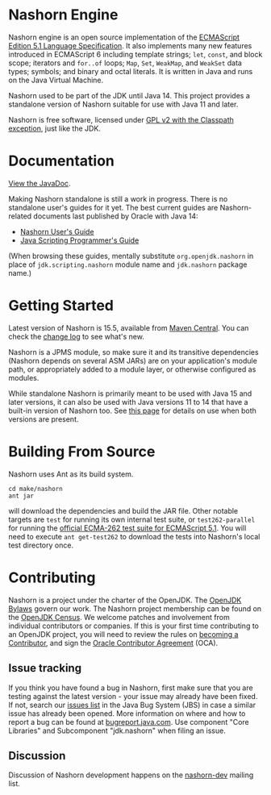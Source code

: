 Nashorn Engine
==============

Nashorn engine is an open source implementation of the
[ECMAScript Edition 5.1 Language Specification](https://es5.github.io).
It also implements many new features introduced in ECMAScript 6
including template strings; `let`, `const`, and block scope; iterators
and `for..of` loops; `Map`, `Set`, `WeakMap`, and `WeakSet` data types;
symbols; and binary and octal literals. It is written in Java and runs
on the Java Virtual Machine.

Nashorn used to be part of the JDK until Java 14. This project provides
a standalone version of Nashorn suitable for use with Java 11 and later.

Nashorn is free software, licensed under
[GPL v2 with the Classpath exception](https://github.com/openjdk/nashorn/blob/master/LICENSE),
just like the JDK.

Documentation
=============

[View the JavaDoc](https://www.javadoc.io/doc/org.openjdk.nashorn/nashorn-core).

Making Nashorn standalone is still a work in progress. There is no
standalone user's guides for it yet. The best current guides are
Nashorn-related documents last published by Oracle with Java 14:

  * [Nashorn User's Guide](https://docs.oracle.com/en/java/javase/14/nashorn/)
  * [Java Scripting Programmer's Guide](https://docs.oracle.com/en/java/javase/14/scripting/index.html)

(When browsing these guides, mentally substitute `org.openjdk.nashorn` in place of `jdk.scripting.nashorn` module name and `jdk.nashorn` package name.)


Getting Started
===============
Latest version of Nashorn is 15.5, available from [Maven Central](https://search.maven.org/artifact/org.openjdk.nashorn/nashorn-core/15.5/jar). You can check the [change log](CHANGELOG.md) to see what's new.

Nashorn is a JPMS module, so make sure it and its transitive dependencies (Nashorn depends on several ASM JARs) are on your application's module path, or appropriately added to a module layer, or otherwise configured as modules.

While standalone Nashorn is primarily meant to be used with Java 15 and later versions, it can also be used with Java versions 11 to 14 that have a built-in version of Nashorn too. See [this page](https://github.com/szegedi/nashorn/wiki/Using-Nashorn-with-different-Java-versions) for details on use when both versions are present.

Building From Source
====================
Nashorn uses Ant as its build system.
```
cd make/nashorn
ant jar
```
will download the dependencies and build the JAR file. Other notable targets are `test` for running its own internal test suite, or  `test262-parallel` for running the [official ECMA-262 test suite for ECMAScript 5.1](https://github.com/tc39/test262/tree/es5-tests). You will need to execute `ant get-test262` to download the tests into Nashorn's local test directory once.

Contributing
============

Nashorn is a project under the charter of the OpenJDK. The
[OpenJDK Bylaws](https://openjdk.java.net/bylaws) govern our work. The
Nashorn project membership can be found on the
[OpenJDK Census](https://openjdk.java.net/census#nashorn). We welcome
patches and involvement from individual contributors or companies. If
this is your first time contributing to an OpenJDK project, you will
need to review the rules on
[becoming a Contributor](https://openjdk.java.net/bylaws#contributor),
and sign the [Oracle Contributor Agreement](https://www.oracle.com/technetwork/community/oca-486395.html)
(OCA).

## Issue tracking

If you think you have found a bug in Nashorn, first make sure that you
are testing against the latest version - your issue may already have
been fixed. If not, search our
[issues list](https://bugs.openjdk.java.net/browse/JDK-8255842?jql=project%3DJDK%20AND%20component%3Dcore-libs%20AND%20Subcomponent%3Djdk.nashorn)
in the Java Bug System (JBS) in case a similar issue has already been
opened. More information on where and how to report a bug can be found
at [bugreport.java.com](https://bugreport.java.com/). Use component
"Core Libraries" and Subcomponent "jdk.nashorn" when filing an issue.

## Discussion

Discussion of Nashorn development happens on the
[nashorn-dev](https://mail.openjdk.java.net/mailman/listinfo/nashorn-dev)
mailing list.
